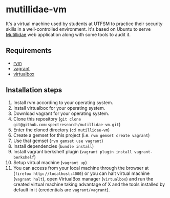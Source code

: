 mutillidae-vm
=============

It's a virtual machine used by students at UTFSM to practice their security skills in a well-controlled environment. It's based on Ubuntu to serve  [Mutillidae](http://www.irongeek.com/i.php?page=mutillidae/mutillidae-deliberately-vulnerable-php-owasp-top-10) web application along with some tools to audit it.

Requirements
------------

* [rvm](https://rvm.io/rvm/install)
* [vagrant](http://www.vagrantup.com/)
* [virtualbox](https://www.virtualbox.org/)

Installation steps
------------------

1. Install rvm according to your operating system.
2. Install virtualbox for your operating system.
3. Download vagrant for your operating system.
4. Clone this repository (`git clone git@github.com:spectresearch/mutillidae-vm.git`)
5. Enter the cloned directory (`cd mutillidae-vm`)
6. Create a gemset for this project (i.e. `rvm gemset create vagrant`)
7. Use that gemset (`rvm gemset use vagrant`)
8. Install dependencies (`bundle install`)
9. Install vagrant berkshelf plugin (`vagrant plugin install vagrant-berkshelf`)
10. Setup virtual machine (`vagrant up`)
11. You can access from your local machine through the browser at (`firefox http://localhost:4000`) or you can halt virtual machine (`vagrant halt`), open VirtualBox manager (`virtualbox`) and run the created virtual machine taking advantage of X and the tools installed by default in it (credentials are `vagrant/vagrant`).
